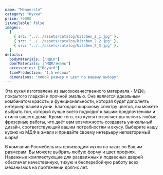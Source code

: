 ```yaml
---
name: "Mennerste"
category: "Кухни"
price: 70000
isAvailable: false
images:
  [
    { src: "../../assets/catalog/kitchen_2_1.jpg" },
    { src: "../../assets/catalog/kitchen_2_2.jpg" },
    { src: "../../assets/catalog/kitchen_2_3.jpg" },
  ]
details:
  bodyMaterials: ["ЛДСП"]
  doorMaterials: ["МДФ/эмаль"]
  accessories: ["Boyard"]
  timeProduction: "1,5 месяца"
  dimensions: "любой размер и цвет по вашему выбору"
---
```


Эта кухня изготовлена из высококачественного материала - МДФ, покрытого гладкой и прочной эмалью. Она является идеальным комбинатом красоты и функциональности, которая будет дополнять интерьер вашей кухни. Благодаря широкому спектру цветов, вы можете выбрать тон, который лучше всего подходит к вашим предпочтениям и стилю вашего дома. Кроме того, эта кухня позволяет выполнять любые фрезерные работы, что даёт вам возможность создавать уникальный дизайн, соответствующий вашим потребностям и вкусу. Выберите нашу кухню из МДФ в эмали и придайте своему интерьеру неповторимый шарм!

В компании Росмебель мы производим кухни на заказ по Вашим размерам. Вы можете выбрать любую форму и цвет профиля.
Надежные комплектующие для раздвижных и подвесных дверей обеспечат качественную, тихую и бесперебойную работу всех механизмов на протяжении долгих лет.
